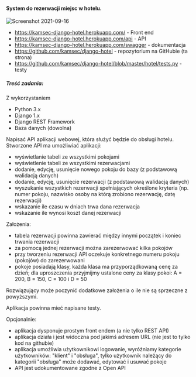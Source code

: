 
 #### System do rezerwacji miejsc w hotelu.
 
![Screenshot 2021-09-16](https://user-images.githubusercontent.com/62106309/133615433-4ac6c2de-b797-4cd6-a6f7-12810c5201fa.png)


<ul>
 <li><a href="https://kamsec-django-hotel.herokuapp.com/">https://kamsec-django-hotel.herokuapp.com/</a> - Front end</li>
 <li><a href="https://kamsec-django-hotel.herokuapp.com/api">https://kamsec-django-hotel.herokuapp.com/api</a> - API</li>
 <li><a href="https://kamsec-django-hotel.herokuapp.com/swagger">https://kamsec-django-hotel.herokuapp.com/swagger</a> - dokumentacja</li>
 <li><a href="https://github.com/kamsec/django-hotel">https://github.com/kamsec/django-hotel</a> - repozytorium na GitHubie (ta strona)</li>
 <li><a href="https://github.com/kamsec/django-hotel/blob/master/hotel/tests.py">https://github.com/kamsec/django-hotel/blob/master/hotel/tests.py</a> - testy</li>
</ul>


##### Treść zadania:

Z wykorzystaniem
- Python 3.x
- Django 1.x
- Django REST Framework
- Baza danych (dowolna)

Napisać API aplikacji webowej, która służyć będzie do obsługi hotelu. Stworzone API ma umożliwiać aplikacji:
- wyświetlanie tabeli ze wszystkimi pokojami
- wyświetlenie tabeli ze wszystkimi rezerwacjami
- dodanie, edycję, usunięcie nowego pokoju do bazy (z podstawową walidacją danych)
- dodanie, edycję, usunięcie rezerwacji (z podstawową walidacją danych)
- wyszukanie wszystkich rezerwacji spełniających określone kryteria (np. numer pokoju, nazwisko osoby na którą zrobiono rezerwację, datę rezerwacji)
- wskazanie ile czasu w dniach trwa dana rezerwacja
- wskazanie ile wynosi koszt danej rezerwacji

Założenia:
- tabela rezerwacji powinna zawierać między innymi początek i koniec trwania rezerwacji 
- za pomocą jednej rezerwacji można zarezerwować kilka pokojów
- przy tworzeniu rezerwacji API oczekuje konkretnego numeru pokoju (pokojów) do zarezerwowani
- pokoje posiadają klasy, każda klasa ma przyporządkowaną cenę za dzień; dla uproszczenia przyjmijmy ustalone ceny za klasy pokoi: A = 200, B = 150, C = 100 i D = 50

Rozwiązujący może poczynić dodatkowe założenia o ile nie są sprzeczne z powyższymi.

Aplikacja powinna mieć napisane testy. 

Opcjonalnie:
- aplikacja dysponuje prostym front endem (a nie tylko REST API)
- aplikacja działa i jest widoczna pod jakimś adresem URL (nie jest to tylko kod na githubie)
- aplikacja umożliwia użytkownikowi logowanie, wyróżniamy kategorie użytkowników: "klient" i "obsługa", tylko użytkownik należący do kategorii "obsługa" może dodawać, edytować i usuwać pokoje
- API jest udokumentowane zgodne z Open API
